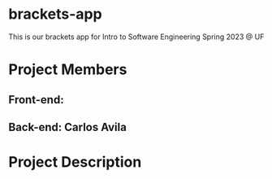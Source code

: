# brackets-app
This is our brackets app for Intro to Software Engineering Spring 2023 @ UF

# Project Members
## Front-end:
## Back-end: Carlos Avila

# Project Description
